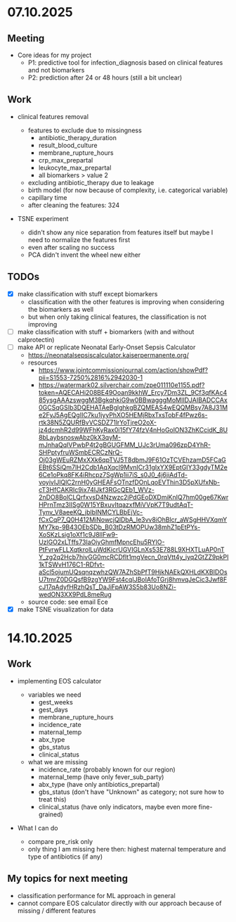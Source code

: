 # 07.10.2025
## Meeting 
- Core ideas for my project
    - P1: predictive tool for infection_diagnosis based on clinical features and not biomarkers
    - P2: prediction after 24 or 48 hours (still a bit unclear)


## Work 
- clinical features removal
    - features to exclude due to missingness
        - antibiotic_therapy_duration
        - result_blood_culture
        - membrane_rupture_hours
        - crp_max_prepartal
        - leukocyte_max_prepartal
        - all biomarkers > value 2
    - excluding antibiotic_therapy due to leakage
    - birth model (for now because of complexity, i.e. categorical variable)
    - capillary time
    - after cleaning the features: 324 

- TSNE experiment
    - didn't show any nice separation from features itself but maybe I need to normalize the features first
    - even after scaling no success
    - PCA didn't invent the wheel new either


## TODOs
- [x] make classification with stuff except biomarkers
    - classification with the other features is improving when considering the biomarkers as well 
    - but when only taking clinical features, the classification is not improving
- [ ] make classification with stuff + biomarkers (with and without calprotectin)
- [ ] make API or replicate Neonatal Early-Onset Sepsis Calculator
    - https://neonatalsepsiscalculator.kaiserpermanente.org/
    - resources
        - https://www.jointcommissionjournal.com/action/showPdf?pii=S1553-7250%2816%2942030-1
        - https://watermark02.silverchair.com/zpe011110e1155.pdf?token=AQECAHi208BE49Ooan9kkhW_Ercy7Dm3ZL_9Cf3qfKAc485ysgAAAzswggM3BgkqhkiG9w0BBwagggMoMIIDJAIBADCCAx0GCSqGSIb3DQEHATAeBglghkgBZQMEAS4wEQQMBsy7A8J31Me2FyJ5AgEQgIIC7ku1jyyPhXO5HEMjRbxTxsTobF4fPwz6s-rtk38N5ZQURfBvVCSDZ71lrYoTjreO2oX-jz4dcmhR2d99WFhKyRax0i15fY74fzV4nHoGolON3ZhKCcidK_8U8bLaybsnoswAbz0kX3qyM-mJnhaQqIVPwbP4t2gBGUGFMM_UJc3rUma096zpD4YhR-SHPptyfruWSmbECRCzNrQ-Oj03gWEuRZMxXXk6qpTVJ5T8dbmJ9F61OzTCVEhzamD5FCaGEBt6SSiQm7lH2Cdb1AqXqcl9MvnICr31gIxYX9EptGIY33gdyTM2e6Ce1oPkq8FK4iRhcpz7SgWp1ii7iS_s0J0_4j6jiAdTd-voyivIJlQlC2rnH0yGHEAFsOTnzfDOnLqoEVThin3D5pXUfxNb-cT3HfCAKRIc9ix74IJkf3RGcQEb1_WVz-2nDO8BolCLQrfxvsD4Nzwzc2jPdGEoDXDmiKnIQ7hm00ge67KwrHPrnTmz3IISg0W15YBxuvItqazxfMiVVpK7T9udtAqT-Tynv_V8aeeKQ_jblbINMCYLBbEjVc-fCxCqP7_Q0H412MiNowcjQIDbA_Ie3vv8iOhBlcr_aWSgHHVXqmYMY7kp-9B43OEbSDb_B03tDzRMOPUw38mhZ1pEtPYs-XoSKzLsig1oXf1c9J8lIFw9-UzlGO2xLTffs73IaOiyGhmfMpncEhu5RYlO-PtFvrwFLLXqtkrolLuWdKicrUGVIGLnXs53E788L9XHXTLuAP0nTY_zg2q2Hcb7hivGG0mcRCDflt1mgVecn_0rqVtt4y_iyq2GtZZ9pkPI1kTSWvH176C1-RDfvt-aScl5ojumUQsqnqzwhzQW7AZhSbPfT9HjkNAEkQXHLdKXBIDOsU7tmrZ0DGQsfB9zgYW9Fst4cqIJBoIAfoTGrj8hmvqJeCic3Jwf8FcJ17qAdyfHRzhQsT_DaJiFpAW3S5b83Uo8NZi-wedON3XX9PdL8meRug
    - source code: see email Ece
- [x] make TSNE visualization for data

# 14.10.2025
## Work 
- implementing EOS calculator
    - variables we need 
        - gest_weeks
        - gest_days
        - membrane_rupture_hours
        - incidence_rate 
        - maternal_temp
        - abx_type
        - gbs_status
        - clinical_status
    - what we are missing
        - incidence_rate (probably known for our region)
        - maternal_temp (have only fever_sub_party)
        - abx_type (have only antibiotics_prepartal)
        - gbs_status (don't have "Unknown" as category; not sure how to treat this)
        - clinical_status (have only indicators, maybe even more fine-grained)

- What I can do
    - compare pre_risk only 
    - only thing I am missing here then: highest maternal temperature and type of antibiotics (if any)


## My topics for next meeting
- classification performance for ML approach in general 
- cannot compare EOS calculator directly with our approach because of missing / different features